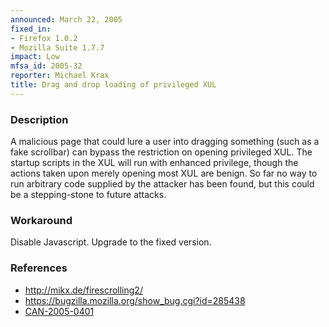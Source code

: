 ```yaml
---
announced: March 22, 2005
fixed_in:
- Firefox 1.0.2
- Mozilla Suite 1.7.7
impact: Low
mfsa_id: 2005-32
reporter: Michael Krax
title: Drag and drop loading of privileged XUL
---
```


<h3>Description</h3>

<p>A malicious page that could lure a user into dragging something (such as a
fake scrollbar) can bypass the restriction on opening privileged XUL. The
startup scripts in the XUL will run with enhanced privilege, though the
actions taken upon merely opening most XUL are benign. So far no way to
run arbitrary code supplied by the attacker has been found, but this
could be a stepping-stone to future attacks.</p>

<h3>Workaround</h3>

<p>Disable Javascript. Upgrade to the fixed version.</p>

<h3>References</h3>

<ul>
<li><a class="ex-ref" href="http://mikx.de/firescrolling2/">http://mikx.de/firescrolling2/</a></li>
<li><a href="https://bugzilla.mozilla.org/show_bug.cgi?id=285438">
https://bugzilla.mozilla.org/show_bug.cgi?id=285438</a></li>
<li><a class="ex-ref" href="http://www.cve.mitre.org/cgi-bin/cvename.cgi?name=CAN-2005-0401">CAN-2005-0401</a></li>
</ul>



